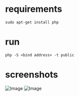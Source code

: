 # requirements
```sudo apt-get install php```

# run
```php -S <bind address> -t public```

# screenshots
![Image](./screenshot1.png)
![Image](./screenshot2.png)
